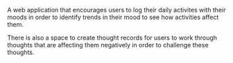 A web application that encourages users to log their daily activites with their moods in order to identify trends in their mood to see how activities affect them.

There is also a space to create thought records for users to work through thoughts that are affecting them negatively in order to challenge these thoughts.
